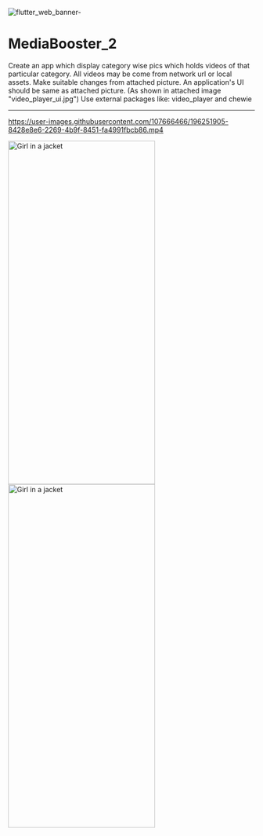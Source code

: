 ![flutter_web_banner-](https://user-images.githubusercontent.com/107666466/196252074-275b6101-e01f-4296-a5fd-f1d5d8d40dcf.jpg)

<!-- <img src="https://user-images.githubusercontent.com/107666466/196148682-5233b5f7-ddda-422d-be49-7af1695b37ef.png" width="1200" height="280"> -->


# MediaBooster_2
Create an app which display category wise pics which holds videos of that particular category. All videos may be come from network url or local assets. Make suitable changes from attached picture. An application's UI should be same as attached picture. (As shown in attached image "video_player_ui.jpg")
Use external packages like: video_player and chewie

---


https://user-images.githubusercontent.com/107666466/196251905-8428e8e6-2269-4b9f-8451-fa4991fbcb86.mp4


<img src="https://user-images.githubusercontent.com/107666466/196252739-0e309632-ca68-4826-92da-30a5f84e90a4.jpg" alt="Girl in a jacket" width="300" height="700">
  
<img src="https://user-images.githubusercontent.com/107666466/196252795-71aafb0a-cb10-426c-ac14-60ac3e83ef10.jpg" alt="Girl in a jacket" width="300" height="700">



